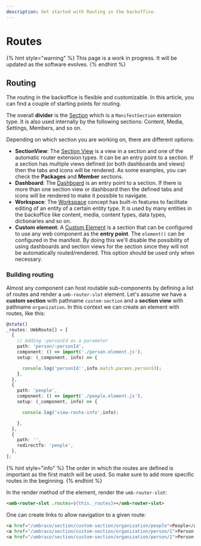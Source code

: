 ```yaml
---
description: Get started with Routing in the backoffice.
---
```


# Routes

{% hint style="warning" %}
This page is a work in progress. It will be updated as the software evolves.
{% endhint %}

## Routing

The routing in the backoffice is flexible and customizable. In this article, you can find a couple of starting points for routing.

The overall **divider** is the [Section](extension-types/sections-and-trees/) which is a `ManifestSection` extension type. It is also used internally by the following sections: Content, Media, Settings, Members, and so on.

Depending on which section you are working on, there are different options:

* **SectionView**: The [Section View](extension-types/sections-and-trees/section-view.md) is a view in a section and one of the automatic router extension types. It can be an entry point to a section. If a section has multiple views defined (or both dashboards and views) then the tabs and icons will be rendered. As some examples, you can check the **Packages** and **Member** sections.
* **Dashboard**: The [Dashboard](extension-types/dashboards.md) is an entry point to a section. If there is more than one section view or dashboard then the defined tabs and icons will be rendered to make it possible to navigate.
* **Workspace**: The [Workspace](extension-types/workspaces/) concept has built-in features to facilitate editing of an entity of a certain entity type. It is used by many entities in the backoffice like content, media, content types, data types, dictionaries and so on.
* **Custom element**: A [Custom Element](working-with-data/umbraco-element/) is a section that can be configured to use any web component as the **entry point**. The `element()` can be configured in the manifest. By doing this we'll disable the possibility of using dashboards and section views for the section since they will not be automatically routed/rendered. This option should be used only when necessary.

### Building routing

Almost any component can host routable sub-components by defining a list of routes and render a `umb-router-slot` element. Let's assume we have a **custom section** with pathname `custom-section` and a **section view** with pathname `organization`. In this context we can create an element with routes, like this:

```typescript
@state()
_routes: UmbRoute[] = [
  {
    // Adding :personId as a parameter
    path: 'person/:personId',
    component: () => import('./person.element.js'),
    setup: (_component, info) => {

      console.log('personId:',info.match.params.personId);
    },
  },
  {
    path: 'people',
    component: () => import('./people.element.js'),
    setup: (_component, info) => {

      console.log('view-route-info',info);

    },
  },
  {
    path: '',
    redirectTo: 'people',
  },
];
```

{% hint style="info" %}
The order in which the routes are defined is important as the first match will be used. So make sure to add more specific routes in the beginning.
{% endhint %}

In the render method of the element, render the `umb-router-slot`:

```html
<umb-router-slot .routes=${this._routes}></umb-router-slot> 
```

One can create links to allow navigation to a given route:

```html
<a href="/umbraco/section/custom-section/organization/people">People</a>
<a href="/umbraco/section/custom-section/organization/person/1">Person 1</a>
<a href="/umbraco/section/custom-section/organization/person/2">Person 2</a>
```
